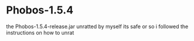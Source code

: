# Phobos-1.5.4
the Phobos-1.5.4-release.jar unratted by myself its safe or so i followed the instructions on how to unrat
